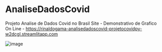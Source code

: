 # AnaliseDadosCovid
Projeto Analise de Dados Covid no Brasil
Site - Demonstrativo de Grafico On Line  - https://rinaldogama-analisedadoscovid-projetocovidpy-w2dcgl.streamlitapp.com

![image](https://user-images.githubusercontent.com/48219623/191353909-38e4c3e4-f28f-4101-b95d-d24c202b1803.png)
